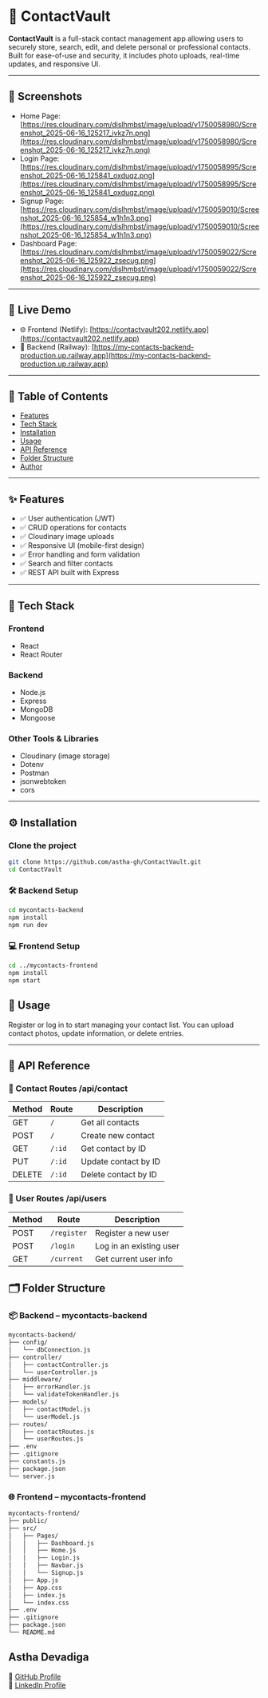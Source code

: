 # 📇 ContactVault

**ContactVault** is a full-stack contact management app allowing users to securely store, search, edit, and delete personal or professional contacts. Built for ease-of-use and security, it includes photo uploads, real-time updates, and responsive UI.

---

## 📸 Screenshots

- Home Page: [https://res.cloudinary.com/dislhmbst/image/upload/v1750058980/Screenshot_2025-06-16_125217_ivkz7n.png](https://res.cloudinary.com/dislhmbst/image/upload/v1750058980/Screenshot_2025-06-16_125217_ivkz7n.png)
- Login Page: [https://res.cloudinary.com/dislhmbst/image/upload/v1750058995/Screenshot_2025-06-16_125841_oxduqz.png](https://res.cloudinary.com/dislhmbst/image/upload/v1750058995/Screenshot_2025-06-16_125841_oxduqz.png)
- Signup Page: [https://res.cloudinary.com/dislhmbst/image/upload/v1750059010/Screenshot_2025-06-16_125854_w1h1n3.png](https://res.cloudinary.com/dislhmbst/image/upload/v1750059010/Screenshot_2025-06-16_125854_w1h1n3.png)
- Dashboard Page: [https://res.cloudinary.com/dislhmbst/image/upload/v1750059022/Screenshot_2025-06-16_125922_zsecug.png](https://res.cloudinary.com/dislhmbst/image/upload/v1750059022/Screenshot_2025-06-16_125922_zsecug.png)

---

## 🚀 Live Demo

- 🌐 Frontend (Netlify): [https://contactvault202.netlify.app](https://contactvault202.netlify.app)
- 🔧 Backend (Railway): [https://my-contacts-backend-production.up.railway.app](https://my-contacts-backend-production.up.railway.app)

---

## 📌 Table of Contents

- [Features](#features)
- [Tech Stack](#tech-stack)
- [Installation](#installation)
- [Usage](#usage)
- [API Reference](#api-reference)
- [Folder Structure](#folder-structure)
- [Author](#author)

---

## ✨ Features

- ✅ User authentication (JWT)  
- ✅ CRUD operations for contacts  
- ✅ Cloudinary image uploads  
- ✅ Responsive UI (mobile-first design)  
- ✅ Error handling and form validation  
- ✅ Search and filter contacts  
- ✅ REST API built with Express  

---

## 🧰 Tech Stack

### Frontend
- React
- React Router

### Backend
- Node.js
- Express
- MongoDB
- Mongoose

### Other Tools & Libraries
- Cloudinary (image storage)
- Dotenv
- Postman
- jsonwebtoken
- cors

---

## ⚙️ Installation

### Clone the project
```bash
git clone https://github.com/astha-gh/ContactVault.git
cd ContactVault
```

### 🛠️ Backend Setup
```bash
cd mycontacts-backend
npm install
npm run dev
```

### 💻 Frontend Setup
```bash
cd ../mycontacts-frontend
npm install
npm start
```

## 🧪 Usage

Register or log in to start managing your contact list.
You can upload contact photos, update information, or delete entries.

---

## 📡 API Reference

### 📁 Contact Routes /api/contact

| Method | Route  | Description          |
| ------ | ------ | -------------------- |
| GET    | `/`    | Get all contacts     |
| POST   | `/`    | Create new contact   |
| GET    | `/:id` | Get contact by ID    |
| PUT    | `/:id` | Update contact by ID |
| DELETE | `/:id` | Delete contact by ID |


### 👤 User Routes /api/users

| Method | Route       | Description             |
| ------ | ----------- | ----------------------- |
| POST   | `/register` | Register a new user     |
| POST   | `/login`    | Log in an existing user |
| GET    | `/current`  | Get current user info   |


## 🗂️ Folder Structure

### 📦 Backend – mycontacts-backend

```bash
mycontacts-backend/
├── config/
│   └── dbConnection.js
├── controller/
│   ├── contactController.js
│   └── userController.js
├── middleware/
│   ├── errorHandler.js
│   └── validateTokenHandler.js
├── models/
│   ├── contactModel.js
│   └── userModel.js
├── routes/
│   ├── contactRoutes.js
│   └── userRoutes.js
├── .env
├── .gitignore
├── constants.js
├── package.json
└── server.js
```

### 🌐 Frontend – mycontacts-frontend

```bash
mycontacts-frontend/
├── public/
├── src/
│   ├── Pages/
│   │   ├── Dashboard.js
│   │   ├── Home.js
│   │   ├── Login.js
│   │   ├── Navbar.js
│   │   └── Signup.js
│   ├── App.js
│   ├── App.css
│   ├── index.js
│   └── index.css
├── .env
├── .gitignore
├── package.json
└── README.md
```

## Astha Devadiga
🔗 [GitHub Profile](https://github.com/astha-gh)  
🔗 [LinkedIn Profile](https://www.linkedin.com/in/astha-devadiga-327a68286/)
